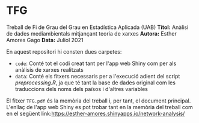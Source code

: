 # TFG
Treball de Fi de Grau del Grau en Estadística Aplicada (UAB)
**Títol:** Anàlisi de dades mediambientals mitjançant teoria de xarxes
**Autora:** Esther Amores Gago
**Data:** Juliol 2021

En aquest repositori hi consten dues carpetes:
- `code`: Conté tot el codi creat tant per l'app web Shiny com per als anàlisis de xarxes realitzats
- `data`: Conté els fitxers necessaris per a l'execució adient del script *preprocessing.R*, ja que té tant la base de dades original com les traduccions dels noms dels països i d'altres variables

El fitxer `TFG.pdf` és la memòria del treball i, per tant, el document principal.
L'enllaç de l'app web Shiny es pot trobar tant en la memòria del treball com en el següent link:https://esther-amores.shinyapps.io/network-analysis/
